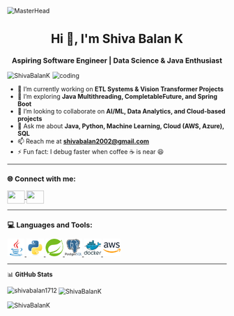 ![MasterHead](https://raw.githubusercontent.com/PolarBearGG/PolarBearGG/master/web-developer.gif)
<h1 align="center">Hi 👋, I'm Shiva Balan K</h1>
<h3 align="center">Aspiring Software Engineer | Data Science & Java Enthusiast</h3>
<img align="right" alt="coding" width="400" src="https://images.static-collegedunia.com/public/image//f57c4d1979de06e49b1dd15d02ecd231.gif">

<p align="left"> <img src="https://komarev.com/ghpvc/?username=ShivaBalanK&label=Profile%20views&color=0e75b6&style=flat" alt="ShivaBalanK" /> </p>

- 🔭 I’m currently working on **ETL Systems & Vision Transformer Projects**
- 🌱 I’m exploring **Java Multithreading, CompletableFuture, and Spring Boot**
- 👯 I’m looking to collaborate on **AI/ML, Data Analytics, and Cloud-based projects**
- 💬 Ask me about **Java, Python, Machine Learning, Cloud (AWS, Azure), SQL**
- 📫 Reach me at **shivabalan2002@gmail.com**
- ⚡ Fun fact: I debug faster when coffee ☕ is near 😆

---

<h3 align="left">🌐 Connect with me:</h3>
<p align="left">
<a href="https://linkedin.com/in/shivabalan-k" target="blank">
<img align="center" src="https://raw.githubusercontent.com/rahuldkjain/github-profile-readme-generator/master/src/images/icons/Social/linked-in-alt.svg" height="30" width="40" />
</a>
<a href="mailto:shivabalan2002@gmail.com" target="blank">
<img align="center" src="https://cdn-icons-png.flaticon.com/512/732/732200.png" height="30" width="40" />
</a>
</p>

---

<h3 align="left">💻 Languages and Tools:</h3>
<p align="left"> 
<a href="https://www.java.com" target="_blank"> <img src="https://raw.githubusercontent.com/devicons/devicon/master/icons/java/java-original.svg" width="40" height="40"/> </a>
<a href="https://www.python.org" target="_blank"> <img src="https://raw.githubusercontent.com/devicons/devicon/master/icons/python/python-original.svg" width="40" height="40"/> </a>
<a href="https://spring.io/projects/spring-boot" target="_blank"> <img src="https://raw.githubusercontent.com/devicons/devicon/master/icons/spring/spring-original.svg" width="40" height="40"/> </a>
<a href="https://www.postgresql.org" target="_blank"> <img src="https://raw.githubusercontent.com/devicons/devicon/master/icons/postgresql/postgresql-original-wordmark.svg" width="40" height="40"/> </a>
<a href="https://www.docker.com/" target="_blank"> <img src="https://raw.githubusercontent.com/devicons/devicon/master/icons/docker/docker-original-wordmark.svg" width="40" height="40"/> </a>
<a href="https://aws.amazon.com" target="_blank"> <img src="https://raw.githubusercontent.com/devicons/devicon/master/icons/amazonwebservices/amazonwebservices-original-wordmark.svg" width="40" height="40"/> </a>
</p>

---

📊 **GitHub Stats**  

<p><img align="left" src="https://github-readme-stats.vercel.app/api/top-langs?username=shivabalan1712&show_icons=true&locale=en&layout=compact" alt="shivabalan1712" /></p>

<p>&nbsp;<img align="center" src="https://github-readme-stats.vercel.app/api?username=shivabalan1712&show_icons=true&locale=en" alt="ShivaBalanK" /></p>

<p><img align="center" src="https://github-readme-streak-stats.herokuapp.com/?user=shivabalan1712&" alt="ShivaBalanK" /></p>
